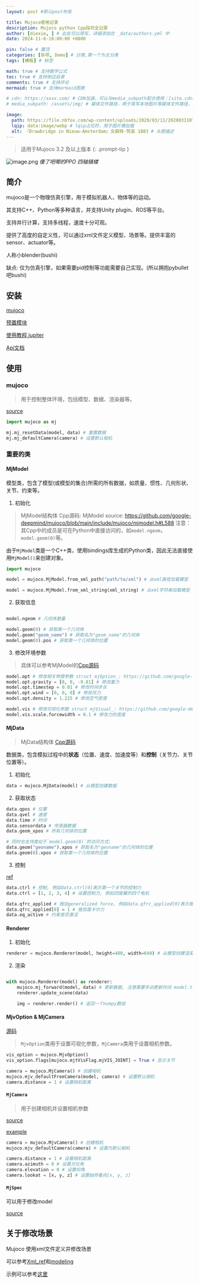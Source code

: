 ```yaml
---
layout: post #默认post布局

title: Mujoco使用记录
description: Mujoco python Cpp踩坑全记录
author: [diexie, ] # 此处可以简写，详细添加在 _data/authors.yml 中
date: 2024-11-6-18:00:00 +0800

pin: false # 置顶
categories: [杂项, Demo] # 分类,第一个为主分类
tags: [模板] # 标签

math: true # 支持数学公式
toc: true # 支持侧边目录
comments: true # 支持评论
mermaid: true # 支持mermaid图表

# cdn: https://xxxx.com/ # CDN加速，可以与media_subpath配合使用：[site.cdn/][page.media_subpath/]file.ext
# media_subpath: /assets/img/ # 媒体文件路径，用于简写本地图片等媒体文件路径，注意：封面图路径**会受影响**

image:
  path: https://file.nbfox.com/wp-content/uploads/2020/03/11/20200311072056-5e6891584bbe4.jpg # 封面图
  lqip: data:image/webp # lqip占位符，用于图片懒加载
  alt: 『Drawbridge in Nieuw-Amsterdam』文森特·梵高 1883 # 头图描述
---
```


> 适用于Mujoco 3.2 及以上版本
{: .prompt-tip }

![image.png](https://s2.loli.net/2024/11/09/s1u2zJHAyr7tqfm.png)
_傻了吧唧的PPO 四轴镇楼_

## 简介

mujoco是一个物理仿真引擎，用于模拟机器人、物体等的运动。

其支持C++、Python等多种语言，并支持Unity plugin、ROS等平台。

支持并行计算，支持多线程，速度十分可观。

提供了高度的自定义性，可以通过xml文件定义模型、场景等。提供丰富的sensor、actuator等。

人称小blender(bushi)

缺点: 仅为仿真引擎，如果需要pid控制等功能需要自己实现。(所以拥抱pybullet吧bushi)

## 安装

[mujoco](https://github.com/google-deepmind/mujoco)

[预置模块](https://github.com/google-deepmind/mujoco_menagerie)

[使用教程,jupiter](https://colab.research.google.com/github/google-deepmind/mujoco/blob/main/python/tutorial.ipynb)

[Api文档](https://mujoco.readthedocs.io/en/latest/APIreference/index.html)

## 使用

### mujoco

> 用于控制整体环境，包括模型、数据、渲染器等。

[source](https://github.com/google-deepmind/mujoco/blob/main/include/mujoco/mujoco.h)

```python
import mujoco as mj

mj.mj_resetData(model, data) # 重置数据
mj.mj_defaultCamera(camera) # 设置默认相机
```

### 重要的类

#### MjModel

模型类，包含了模型(或模型的集合)所需的所有数据，如质量、惯性、几何形状、关节、约束等。

1. 初始化

> MjModel结构体 Cpp源码: MjModel source: https://github.com/google-deepmind/mujoco/blob/main/include/mujoco/mjmodel.h#L588
> 注意：其Cpp中的成员是可在Python中直接访问的，如`model.ngeom`，`model.geom(0)`等。

由于`MjModel`类是一个C++类，使用bindings库生成的Python类，因此无法直接使用`MjModel()`来创建对象。

```python
import mujoco

model = mujoco.MjModel.from_xml_path("path/to/xml") # 从xml路径加载模型

model = mujoco.MjModel.from_xml_string(xml_string) # 从xml字符串加载模型
```

2. 获取信息

```python

model.ngeom # 几何体数量

model.geom(0) # 获取第一个几何体
model.geom("geom_name") # 获取名为"geom_name"的几何体
model.geom(0).pos # 获取第一个几何体的位置
```

3. 修改环境参数

> 具体可以参考MjModel的[Cpp源码](https://github.com/google-deepmind/mujoco/blob/main/include/mujoco/mjmodel.h#L678)

```python
model.opt # 修改相关物理参数 struct mjOption_: https://github.com/google-deepmind/mujoco/blob/main/include/mujoco/mjmodel.h#L431
model.opt.gravity = [0, 0, -9.81] # 修改重力
model.opt.timestep = 0.01 # 修改时间步长
model.opt.wind = [0, 0, 0] # 修改风力
model.opt.density = 1.225 # 修改空气密度

model.vis # 修改可视化参数 struct mjVisual_: https://github.com/google-deepmind/mujoco/blob/main/include/mujoco/mjmodel.h#L478
model.vis.scale.forcewidth = 0.1 # 修改力的宽度
```

#### MjData

> MjData结构体 [Cpp源码](https://github.com/google-deepmind/mujoco/blob/main/include/mujoco/mjdata.h#L163)

数据类，包含模拟过程中的**状态**（位置、速度、加速度等）和**控制**（关节力、关节位置等）。

1. 初始化

```python
data = mujoco.MjData(model) # 从模型创建数据
```

2. 获取状态

```python
data.qpos # 位置
data.qvel # 速度
data.time # 时间
data.sensordata # 传感器数据
data.geom_xpos # 所有几何体的位置

# 同时也支持类似于`model.geom(0)`的访问方式:
data.geom("geoname").xpos # 获取名为"geoname"的几何体的位置
data.geom(0).xpos # 获取第一个几何体的位置
```

3. 控制

[ref](https://mujoco.readthedocs.io/en/stable/programming/simulation.html#state-and-control)

```python
data.ctrl # 控制, 例如data.ctrl[0]表示第一个关节的控制力
data.ctrl = [1, 2, 3, 4] # 设置控制力, 例如四旋翼的四个电机

data.qfrc_applied # 施加generalized force, 例如data.qfrc_applied[0]表示施加到第一个关节的力
data.qfrc_applied[0] = 1 # 施加笛卡尔力
data.eq_active # 约束是否激活
```

#### Renderer

1. 初始化

```python
renderer = mujoco.Renderer(model, height=480, width=640) # 从模型创建渲染器
```

2. 渲染

```python

with mujoco.Renderer(model) as renderer:
    mujoco.mj_forward(model, data) # 更新数据, 注意需要手动更新时间 model.time 或者使用model.mj_step()
    renderer.update_scene(data)

    img = renderer.render() # 返回一个numpy数组
```

#### MjvOption & MjCamera

[源码](https://github.com/google-deepmind/mujoco/blob/main/include/mujoco/mjvisualize.h)

> `MjvOption`类用于设置可视化参数，`MjCamera`类用于设置相机参数。

```python
vis_option = mujoco.MjvOption()
vis_option.flags[mujoco.mjtVisFlag.mjVIS_JOINT] = True # 显示关节

camera = mujoco.MjCamera() # 创建相机
mujoco.mjv_defaultFreeCamera(model, camera) # 设置默认相机
camera.distance = 1 # 设置相机距离
```

#### `MjCamera`

> 用于创建相机并设置相机参数

[source](https://github.com/google-deepmind/mujoco/blob/main/include/mujoco/mjvisualize.h#L58)

[example](https://colab.research.google.com/github/google-deepmind/mujoco/blob/main/python/tutorial.ipynb#scrollTo=Kie3y-27bQ3J)

```python
camera = mujoco.MjvCamera() # 创建相机
mujoco.mjv_defaultCamera(camera) # 设置为默认相机

camera.distance = 1 # 设置相机距离
camera.azimuth = 0 # 设置方位角
camera.elevation = 0 # 设置仰角
camera.lookat = [x, y, z] # 设置始终看向[x, y, z]
```

#### `MjSpec`

可以用于修改model

[source](https://github.com/google-deepmind/mujoco/blob/main/include/mujoco/mjspec.h#L143)

## 关于修改场景

Mujoco 使用xml文件定义并修改场景

可以参考[Xml_ref](https://mujoco.readthedocs.io/en/stable/XMLreference.html)和[modeling](https://mujoco.readthedocs.io/en/stable/modeling.html)

示例可以参考[这里](https://github.com/google-deepmind/mujoco_menagerie)
